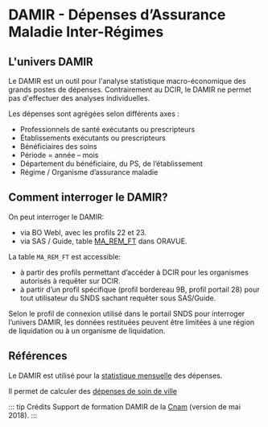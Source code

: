 # DAMIR - Dépenses d’Assurance Maladie Inter-Régimes
<!-- SPDX-License-Identifier: MPL-2.0 -->

## L'univers DAMIR 

Le DAMIR est un outil pour l'analyse statistique macro-économique des grands postes de dépenses. 
Contrairement au DCIR, le DAMIR ne permet pas d'effectuer des analyses individuelles.

Les dépenses sont agrégées selon différents axes :
- Professionnels de santé exécutants ou prescripteurs
- Établissements exécutants ou prescripteurs
- Bénéficiaires des soins
- Période = année – mois
- Département du bénéficiaire, du PS, de l’établissement
- Régime / Organisme d’assurance maladie


## Comment interroger le DAMIR?

On peut interroger le DAMIR:
- via BO WebI, avec les profils 22 et 23. 
- via SAS / Guide, table [MA_REM_FT](../tables/DAMIR/MA_REM_FT.md) dans ORAVUE. 

La table `MA_REM_FT` est accessible: 
- à partir des profils permettant d’accéder à DCIR pour les organismes autorisés à requêter sur DCIR. 
- à partir d’un profil spécifique (profil bordereau 9B, profil portail 28) pour tout utilisateur du SNDS sachant requêter sous SAS/Guide. 

Selon le profil de connexion utilisé dans le portail SNDS pour interroger l’univers DAMIR, les données restituées peuvent être limitées à une région de liquidation ou à un organisme de liquidation.


## Références

Le DAMIR est utilisé pour la [statistique mensuelle](../fiches/statistiques_mensuelles.md) des dépenses.

Il permet de calculer des [dépenses de soin de ville](../fiches/montant_soins_de_ville.md#DAMIR)

::: tip Crédits
Support de formation DAMIR de la [Cnam](Cnam.md) (version de mai 2018).
:::